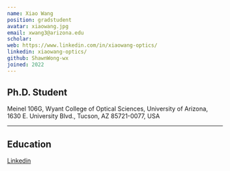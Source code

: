 ```yaml
---
name: Xiao Wang
position: gradstudent
avatar: xiaowang.jpg
email: xwang3@arizona.edu
scholar: 
web: https://www.linkedin.com/in/xiaowang-optics/
linkedin: xiaowang-optics/ 
github: ShawnWong-wx
joined: 2022
---
```








## Ph.D. Student
<i class="fa fa-building"></i> Meinel 106G, Wyant College of Optical Sciences, University of Arizona, 1630 E. University Blvd., Tucson, AZ 85721-0077, USA


<hr>



## Education
[Linkedin](https://www.linkedin.com/in/xiaowang-optics/)



